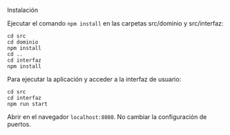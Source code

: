 Instalación

Ejecutar el comando `npm install` en las carpetas src/dominio y src/interfaz:
```
cd src 
cd dominio
npm install
cd ..
cd interfaz
npm install
```
Para ejecutar la aplicación y acceder a la interfaz de usuario:
```
cd src
cd interfaz
npm run start
```
Abrir en el navegador `localhost:8080`.
No cambiar la configuración de puertos.
